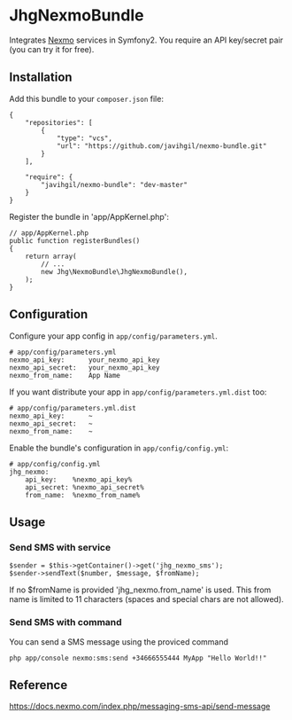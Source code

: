 JhgNexmoBundle
==================

Integrates <a href="https://www.nexmo.com/">Nexmo</a> services in Symfony2. You require an API key/secret pair (you can try it for free).


Installation
------------

Add this bundle to your `composer.json` file:

    {
        "repositories": [
            {
                "type": "vcs",
                "url": "https://github.com/javihgil/nexmo-bundle.git"
            }
        ],
    
        "require": {
            "javihgil/nexmo-bundle": "dev-master"
        }
    }
    
Register the bundle in 'app/AppKernel.php':

    // app/AppKernel.php
    public function registerBundles()
    {
        return array(
            // ...
            new Jhg\NexmoBundle\JhgNexmoBundle(),
        );
    }
    
    
Configuration 
-------------

Configure your app config in `app/config/parameters.yml`. 

    # app/config/parameters.yml
    nexmo_api_key:      your_nexmo_api_key
    nexmo_api_secret:   your_nexmo_api_key
    nexmo_from_name:    App Name
    
If you want distribute your app in `app/config/parameters.yml.dist` too:

    # app/config/parameters.yml.dist
    nexmo_api_key:      ~
    nexmo_api_secret:   ~
    nexmo_from_name:    ~

Enable the bundle's configuration in `app/config/config.yml`:

    # app/config/config.yml
    jhg_nexmo:
        api_key:    %nexmo_api_key%
        api_secret: %nexmo_api_secret%
        from_name:  %nexmo_from_name%


Usage
-----

### Send SMS with service

    $sender = $this->getContainer()->get('jhg_nexmo_sms');
    $sender->sendText($number, $message, $fromName);

If no $fromName is provided 'jhg_nexmo.from_name' is used. This from name is limited to 11 characters (spaces and special chars are not allowed).

### Send SMS with command

You can send a SMS message using the proviced command

    php app/console nexmo:sms:send +34666555444 MyApp "Hello World!!"


Reference
---------

https://docs.nexmo.com/index.php/messaging-sms-api/send-message
    